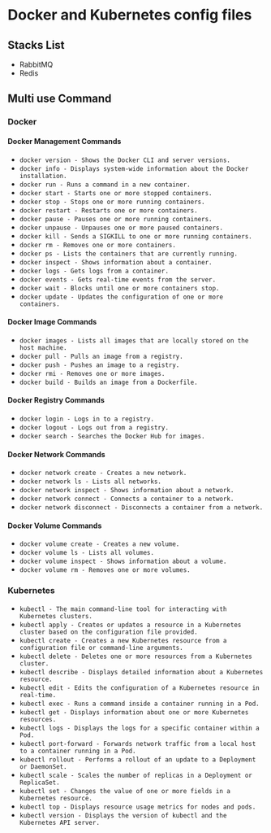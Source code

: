 # Docker and Kubernetes config files

## Stacks List

- RabbitMQ
- Redis

## Multi use Command

### Docker

#### Docker Management Commands

- `docker version - Shows the Docker CLI and server versions.`
- `docker info - Displays system-wide information about the Docker installation.`
- `docker run - Runs a command in a new container.`
- `docker start - Starts one or more stopped containers.`
- `docker stop - Stops one or more running containers.`
- `docker restart - Restarts one or more containers.`
- `docker pause - Pauses one or more running containers.`
- `docker unpause - Unpauses one or more paused containers.`
- `docker kill - Sends a SIGKILL to one or more running containers.`
- `docker rm - Removes one or more containers.`
- `docker ps - Lists the containers that are currently running.`
- `docker inspect - Shows information about a container.`
- `docker logs - Gets logs from a container.`
- `docker events - Gets real-time events from the server.`
- `docker wait - Blocks until one or more containers stop.`
- `docker update - Updates the configuration of one or more containers.`

#### Docker Image Commands

- `docker images - Lists all images that are locally stored on the host machine.`
- `docker pull - Pulls an image from a registry.`
- `docker push - Pushes an image to a registry.`
- `docker rmi - Removes one or more images.`
- `docker build - Builds an image from a Dockerfile.`

#### Docker Registry Commands

- `docker login - Logs in to a registry.`
- `docker logout - Logs out from a registry.`
- `docker search - Searches the Docker Hub for images.`

#### Docker Network Commands

- `docker network create - Creates a new network.`
- `docker network ls - Lists all networks.`
- `docker network inspect - Shows information about a network.`
- `docker network connect - Connects a container to a network.`
- `docker network disconnect - Disconnects a container from a network.`

#### Docker Volume Commands

- `docker volume create - Creates a new volume.`
- `docker volume ls - Lists all volumes.`
- `docker volume inspect - Shows information about a volume.`
- `docker volume rm - Removes one or more volumes.`

### Kubernetes

- `kubectl - The main command-line tool for interacting with Kubernetes clusters.`
- `kubectl apply - Creates or updates a resource in a Kubernetes cluster based on the configuration file provided.`
- `kubectl create - Creates a new Kubernetes resource from a configuration file or command-line arguments.`
- `kubectl delete - Deletes one or more resources from a Kubernetes cluster.`
- `kubectl describe - Displays detailed information about a Kubernetes resource.`
- `kubectl edit - Edits the configuration of a Kubernetes resource in real-time.`
- `kubectl exec - Runs a command inside a container running in a Pod.`
- `kubectl get - Displays information about one or more Kubernetes resources.`
- `kubectl logs - Displays the logs for a specific container within a Pod.`
- `kubectl port-forward - Forwards network traffic from a local host to a container running in a Pod.`
- `kubectl rollout - Performs a rollout of an update to a Deployment or DaemonSet.`
- `kubectl scale - Scales the number of replicas in a Deployment or ReplicaSet.`
- `kubectl set - Changes the value of one or more fields in a Kubernetes resource.`
- `kubectl top - Displays resource usage metrics for nodes and pods.`
- `kubectl version - Displays the version of kubectl and the Kubernetes API server.`
